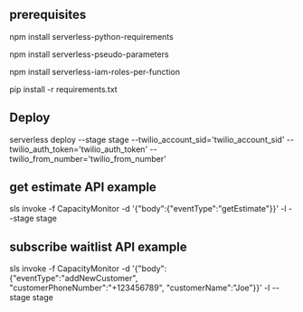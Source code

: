 ## prerequisites
npm install serverless-python-requirements

npm install serverless-pseudo-parameters

npm install serverless-iam-roles-per-function

pip install -r requirements.txt

## Deploy
serverless deploy --stage stage --twilio_account_sid='twilio_account_sid' --twilio_auth_token='twilio_auth_token' --twilio_from_number='twilio_from_number'

## get estimate API example
sls invoke -f CapacityMonitor -d '{"body":{"eventType":"getEstimate"}}' -l --stage stage

## subscribe waitlist API example
sls invoke -f CapacityMonitor -d '{"body":{"eventType":"addNewCustomer", "customerPhoneNumber":"+123456789", "customerName":"Joe"}}' -l --stage stage